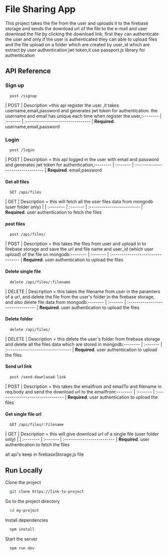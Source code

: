 
# File Sharing App

This project takes the file from the user and uploads it to the firebase storage and sends the download url of the file to the e-mail and user download the file by clicking the download link,
first they can authenticate the user and only if the user is authenticated they can able to upload files and the file upload on a folder which are created by user_id which are extract by user authentication jwt token,it use passport.js library for authentication

## API Reference


### Sign up

```http
  post /signup
```

 |   POST    | Description  =this api register the user ,it takes username,email,password  and generates jwt token for authentication. the username and email has unique each time when register the user,:-------- | :------- | :-------------------------------- |
 **Required**. username,email,password



### Login

```http
  post /login
```

 |   POST    | Description = this api logged in  the user with email and password and  generates jwt token for authentication,:-------- | :------- | :-------------------------------- |
 **Required**. email,password




#### Get all files

```http
  GET /api/files
```


 |  GET   | Description = this will fetch all the user files data from mongodb (user folder only)            |
| :-------- | :------- | :------------------------- |
 **Required**. user authentication to fetch the files


#### post files

```http
  post /api/files/
```

 |   POST    | Description  =                     this takes the files from user and upload in to firebase storage and save the url and file name and user_id (which user upload) of the file on  mongodb:-------- | :------- | :-------------------------------- |
 **Required**. user authentication to upload the files




#### Delete single file

```http
  delete /api/files/:filename
```


| DELETE | Description  = this takes the filename from user in the paramters of a url, and delete the file from the user's folder in the firebase storage, and also delete file data from   mongodb:-------- | :------- | :-------------------------------- |
 **Required**. user authentication to upload the files


 

 #### Delete folder

```http
  delete /api/files/
```


| DELETE | Description  = this delete the user's folder from firebase storage and delete all the files data which are stored  in   mongodb:-------- | :------- | :-------------------------------- |
 **Required**. user authentication to upload the files




 #### Send url link

```http
  post /send-downlaoad-link
```


| POST | Description  = this takes the emailfrom and emailTo  and filename in req.body and send the download url to the emailfrom:-------- | :------- | :-------------------------------- |
 **Required**. user authentication to upload the files



#### Get single file url

```http
  GET /api/files/:filename
```


 |  GET   | Description = this will give download url of a single file (user folder only)            |
| :-------- | :------- | :------------------------- |
 **Required**. user authentication to fetch the files




all api's keep in firebaseStorage.js file


## Run Locally

Clone the project

```bash
  git clone https://link-to-project
```

Go to the project directory

```bash
  cd my-project
```

Install dependencies

```bash
  npm install
```

Start the server

```bash
  npm run dev
```


